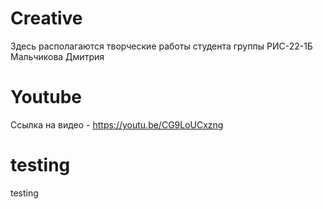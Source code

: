 # Creative
Здесь располагаются творческие работы студента группы РИС-22-1Б Мальчикова Дмитрия
# Youtube
Ссылка на видео - https://youtu.be/CG9LoUCxzng
# testing
testing
